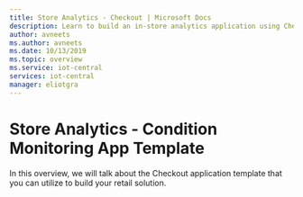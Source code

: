```yaml
---
title: Store Analytics - Checkout | Microsoft Docs
description: Learn to build an in-store analytics application using Checkout application template in IoT Central
author: avneets
ms.author: avneets
ms.date: 10/13/2019
ms.topic: overview
ms.service: iot-central
services: iot-central
manager: eliotgra
---
```


# Store Analytics - Condition Monitoring App Template

In this overview, we will talk about the Checkout application template that you can utilize to build your retail solution. 
